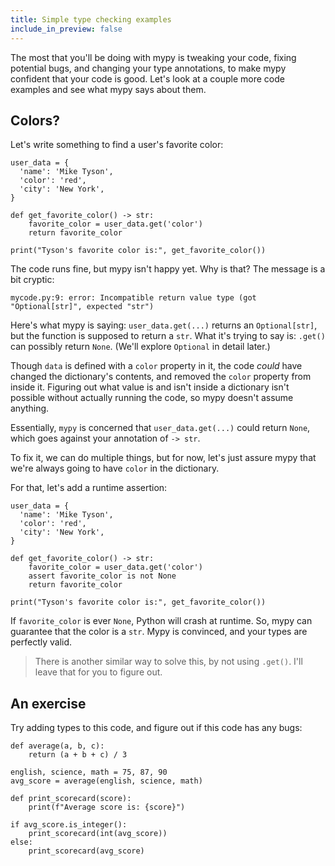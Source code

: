 ```yaml
---
title: Simple type checking examples
include_in_preview: false
---
```


The most that you'll be doing with mypy is tweaking your code, fixing potential
bugs, and changing your type annotations, to make mypy confident that your code
is good. Let's look at a couple more code examples and see what mypy says about
them.

## Colors?

Let's write something to find a user's favorite color:

```{.python .example .mypy-strict}
user_data = {
  'name': 'Mike Tyson',
  'color': 'red',
  'city': 'New York',
}

def get_favorite_color() -> str:
    favorite_color = user_data.get('color')
    return favorite_color

print("Tyson's favorite color is:", get_favorite_color())
```

The code runs fine, but mypy isn't happy yet. Why is that? The message is a bit
cryptic:

```console
mycode.py:9: error: Incompatible return value type (got "Optional[str]", expected "str")
```

Here's what mypy is saying: `user_data.get(...)` returns an `Optional[str]`, but
the function is supposed to return a `str`. What it's trying to say is: `.get()`
can possibly return `None`. (We'll explore `Optional` in detail later.)

Though `data` is defined with a `color` property in it, the code _could_ have
changed the dictionary's contents, and removed the `color` property from inside
it. Figuring out what value is and isn't inside a dictionary isn't possible
without actually running the code, so mypy doesn't assume anything.

Essentially, `mypy` is concerned that `user_data.get(...)` could return `None`,
which goes against your annotation of `-> str`.

To fix it, we can do multiple things, but for now, let's just assure mypy that
we're always going to have `color` in the dictionary.

For that, let's add a runtime assertion:

```{.python .example .mypy-strict}
user_data = {
  'name': 'Mike Tyson',
  'color': 'red',
  'city': 'New York',
}

def get_favorite_color() -> str:
    favorite_color = user_data.get('color')
    assert favorite_color is not None
    return favorite_color

print("Tyson's favorite color is:", get_favorite_color())
```

If `favorite_color` is ever `None`, Python will crash at runtime. So, mypy can
guarantee that the color is a `str`. Mypy is convinced, and your types are
perfectly valid.

> There is another similar way to solve this, by not using `.get()`. I'll leave
> that for you to figure out.

## An exercise

Try adding types to this code, and figure out if this code has any bugs:

```{.python .example .mypy-strict}
def average(a, b, c):
    return (a + b + c) / 3

english, science, math = 75, 87, 90
avg_score = average(english, science, math)

def print_scorecard(score):
    print(f"Average score is: {score}")

if avg_score.is_integer():
    print_scorecard(int(avg_score))
else:
    print_scorecard(avg_score)
```
